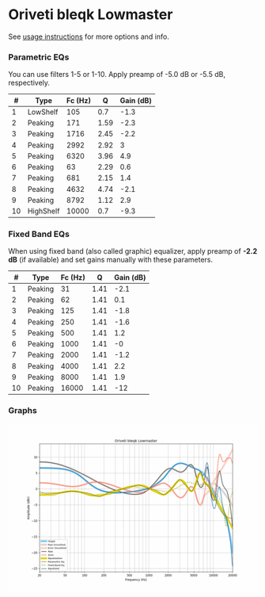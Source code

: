 # Oriveti bleqk Lowmaster
See [usage instructions](https://github.com/jaakkopasanen/AutoEq#usage) for more options and info.

### Parametric EQs
You can use filters 1-5 or 1-10. Apply preamp of -5.0 dB or -5.5 dB, respectively.

|   # | Type      |   Fc (Hz) |    Q |   Gain (dB) |
|-----|-----------|-----------|------|-------------|
|   1 | LowShelf  |       105 | 0.7  |        -1.3 |
|   2 | Peaking   |       171 | 1.59 |        -2.3 |
|   3 | Peaking   |      1716 | 2.45 |        -2.2 |
|   4 | Peaking   |      2992 | 2.92 |         3   |
|   5 | Peaking   |      6320 | 3.96 |         4.9 |
|   6 | Peaking   |        63 | 2.29 |         0.6 |
|   7 | Peaking   |       681 | 2.15 |         1.4 |
|   8 | Peaking   |      4632 | 4.74 |        -2.1 |
|   9 | Peaking   |      8792 | 1.12 |         2.9 |
|  10 | HighShelf |     10000 | 0.7  |        -9.3 |

### Fixed Band EQs
When using fixed band (also called graphic) equalizer, apply preamp of **-2.2 dB** (if available) and set gains manually with these parameters.

|   # | Type    |   Fc (Hz) |    Q |   Gain (dB) |
|-----|---------|-----------|------|-------------|
|   1 | Peaking |        31 | 1.41 |        -2.1 |
|   2 | Peaking |        62 | 1.41 |         0.1 |
|   3 | Peaking |       125 | 1.41 |        -1.8 |
|   4 | Peaking |       250 | 1.41 |        -1.6 |
|   5 | Peaking |       500 | 1.41 |         1.2 |
|   6 | Peaking |      1000 | 1.41 |        -0   |
|   7 | Peaking |      2000 | 1.41 |        -1.2 |
|   8 | Peaking |      4000 | 1.41 |         2.2 |
|   9 | Peaking |      8000 | 1.41 |         1.9 |
|  10 | Peaking |     16000 | 1.41 |       -12   |

### Graphs
![](./Oriveti%20bleqk%20Lowmaster.png)
